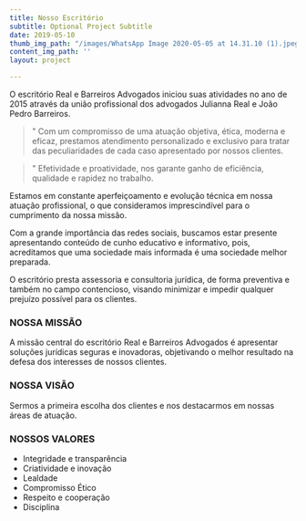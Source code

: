 ```yaml
---
title: Nosso Escritório
subtitle: Optional Project Subtitle
date: 2019-05-10
thumb_img_path: "/images/WhatsApp Image 2020-05-05 at 14.31.10 (1).jpeg"
content_img_path: ''
layout: project

---
```

O escritório Real e Barreiros Advogados iniciou suas atividades no ano de 2015 através da união profissional dos advogados Julianna Real e João Pedro Barreiros.

>" Com um compromisso de uma atuação objetiva, ética, moderna e eficaz, prestamos atendimento personalizado e exclusivo para tratar das peculiaridades de cada caso apresentado por nossos clientes.

>" Efetividade e proatividade, nos garante ganho de eficiência, qualidade e rapidez no trabalho.

Estamos em constante aperfeiçoamento e evolução técnica em nossa atuação profissional, o que consideramos imprescindível para o cumprimento da nossa missão.

Com a grande importância das redes sociais, buscamos estar presente apresentando conteúdo de cunho educativo e informativo, pois, acreditamos que uma sociedade mais informada é uma sociedade melhor preparada.

O escritório presta assessoria e consultoria jurídica, de forma preventiva e também no campo contencioso, visando minimizar e impedir qualquer prejuízo possível para os clientes.

### NOSSA MISSÃO

A missão central do escritório Real e Barreiros Advogados é apresentar soluções jurídicas seguras e inovadoras, objetivando o melhor resultado na defesa dos interesses de nossos clientes.

### NOSSA VISÃO

Sermos a primeira escolha dos clientes e nos destacarmos em nossas áreas de atuação.

### NOSSOS VALORES

* Integridade e transparência
* Criatividade e inovação
* Lealdade
* Compromisso Ético
* Respeito e cooperação
* Disciplina